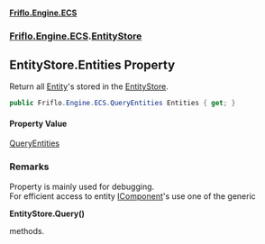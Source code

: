 #### [Friflo.Engine.ECS](index.md#'index')
### [Friflo.Engine.ECS](Friflo.Engine.ECS.md#'Friflo.Engine.ECS').[EntityStore](EntityStore.md#'Friflo.Engine.ECS.EntityStore')

## EntityStore.Entities Property

Return all [Entity](Entity.md#'Friflo.Engine.ECS.Entity')'s stored in the [EntityStore](EntityStore.md#'Friflo.Engine.ECS.EntityStore').

```csharp
public Friflo.Engine.ECS.QueryEntities Entities { get; }
```

#### Property Value
[QueryEntities](QueryEntities.md#'Friflo.Engine.ECS.QueryEntities')

### Remarks
Property is mainly used for debugging.<br/>
            For efficient access to entity [IComponent](IComponent.md#'Friflo.Engine.ECS.IComponent')'s use one of the generic <b>
  <c>EntityStore.Query()</c>
</b> methods.